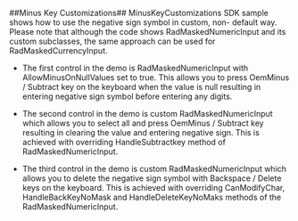 ##Minus Key Customizations##
MinusKeyCustomizations SDK sample shows how to use the negative sign symbol in custom, non- default way.
Please note that although the code shows RadMaskedNumericInput and its custom subclasses, the same approach can be used for RadMaskedCurrencyInput.
* The first control in the demo is RadMaskedNumericInput with AllowMinusOnNullValues set to true. This allows you to press OemMinus / Subtract key on the keyboard when the value is null resulting in entering negative sign symbol before entering any digits. 

* The second control in the demo is custom RadMaskedNumericInput which allows you to select all and press OemMinus / Subtract key resulting in clearing the value and entering negative sign. This is achieved with overriding HandleSubtractkey method of RadMaskedNumericInput. 

* The third control in the demo is custom RadMaskedNumericInput which allows you to delete the negative sign symbol with Backspace / Delete keys on the keyboard. This is achieved with overriding CanModifyChar, HandleBackKeyNoMask and HandleDeleteKeyNoMaks methods of the RadMaskedNumericInput.
